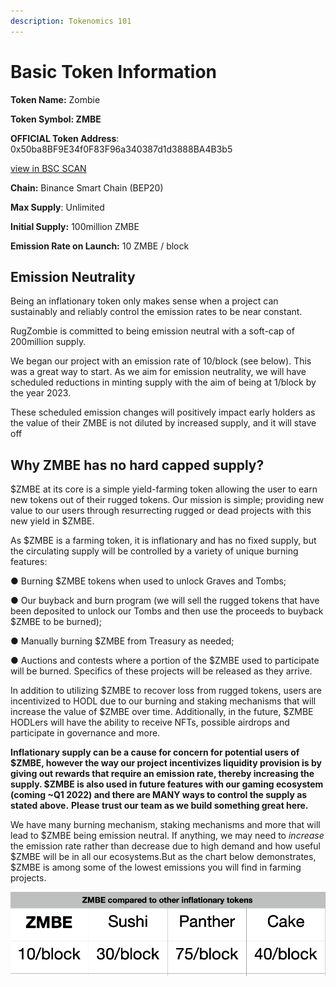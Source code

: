 ```yaml
---
description: Tokenomics 101
---
```


# Basic Token Information

**Token Name:** Zombie&#x20;

**Token Symbol: ZMBE**

**OFFICIAL Token Address**: 0x50ba8BF9E34f0F83F96a340387d1d3888BA4B3b5

[view in BSC SCAN](https://bscscan.com/address/0x50ba8bf9e34f0f83f96a340387d1d3888ba4b3b5)

**Chain:** Binance Smart Chain (BEP20)

**Max Supply**: Unlimited

**Initial Supply:** 100million ZMBE

**Emission Rate on Launch:** 10 ZMBE / block

## Emission Neutrality

Being an inflationary token only makes sense when a project can sustainably and reliably control the emission rates to be near constant.&#x20;

RugZombie is committed to being emission neutral with a soft-cap of 200million supply.&#x20;

We began our project with an emission rate of 10/block (see below). This was a great way to start. As we aim for emission neutrality, we will have scheduled reductions in minting supply with the aim of being at 1/block by the year 2023.

These scheduled emission changes will positively impact early holders as the value of their ZMBE is not diluted by increased supply, and it will stave off&#x20;

## Why ZMBE has no hard capped supply?

$ZMBE at its core is a simple yield-farming token allowing the user to earn new tokens out of their rugged tokens. Our mission is simple; providing new value to our users through resurrecting rugged or dead projects with this new yield in $ZMBE.

As $ZMBE is a farming token, it is inflationary and has no fixed supply, but the circulating supply will be controlled by a variety of unique burning features:

●  Burning $ZMBE tokens when used to unlock Graves and Tombs;

●  Our buyback and burn program (we will sell the rugged tokens that have been deposited to unlock our Tombs and then use the proceeds to buyback $ZMBE to be burned);

●  Manually burning $ZMBE from Treasury as needed;

●  Auctions and contests where a portion of the $ZMBE used to participate will be burned. Specifics of these projects will be released as they arrive.

In addition to utilizing $ZMBE to recover loss from rugged tokens, users are incentivized to HODL due to our burning and staking mechanisms that will increase the value of $ZMBE over time. Additionally, in the future, $ZMBE HODLers will have the ability to receive NFTs, possible airdrops and participate in governance and more.

**Inflationary supply can be a cause for concern for potential users of $ZMBE, however the way our project incentivizes liquidity provision is by giving out rewards that require an emission rate, thereby increasing the supply. $ZMBE is also used in future features with our gaming ecosystem (coming \~Q1 2022) and there are MANY ways to control the supply as stated above.** **Please trust our team as we build something great here.**

We have many burning mechanism, staking mechanisms and more that will lead to $ZMBE being emission neutral. If anything, we may need to _increase_ the emission rate rather than decrease due to high demand and how useful $ZMBE will be in all our ecosystems.But as the chart below demonstrates, $ZMBE is among some of the lowest emissions you will find in farming projects.

![](../.gitbook/assets/screen-shot-2021-06-01-at-1.01.25-pm.png)

